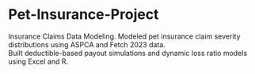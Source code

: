 # Pet-Insurance-Project
Insurance Claims Data Modeling. 
Modeled pet insurance claim severity distributions using ASPCA and Fetch 2023 data.  
Built deductible-based payout simulations and dynamic loss ratio models using Excel and R.
